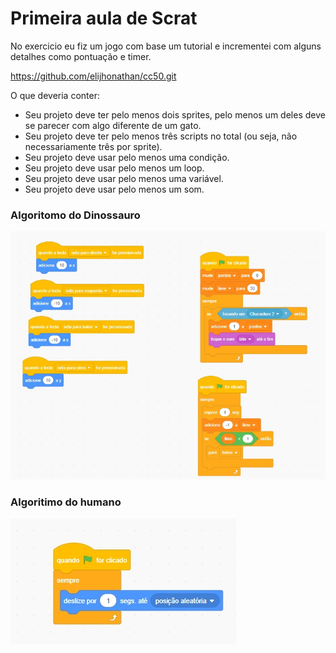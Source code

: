 # Primeira aula de Scrat

No exercicio eu fiz um jogo com base um tutorial e incrementei com alguns detalhes como pontuação e timer.

https://github.com/elijhonathan/cc50.git

O que deveria conter: 
* Seu projeto deve ter pelo menos dois sprites, pelo menos um deles deve se parecer com algo diferente de um gato.
* Seu projeto deve ter pelo menos três scripts no total (ou seja, não necessariamente três por sprite).
* Seu projeto deve usar pelo menos uma condição.
* Seu projeto deve usar pelo menos um loop.
* Seu projeto deve usar pelo menos uma variável.
* Seu projeto deve usar pelo menos um som.

### Algoritomo do Dinossauro
![Dinossauro](https://github.com/elijhonathan/cc50/blob/main/Arquivos/algoritomoDinossauro.jpg)
### Algoritimo do humano
![humano](https://github.com/elijhonathan/cc50/blob/main/Arquivos/algoritimohumano.jpg)
